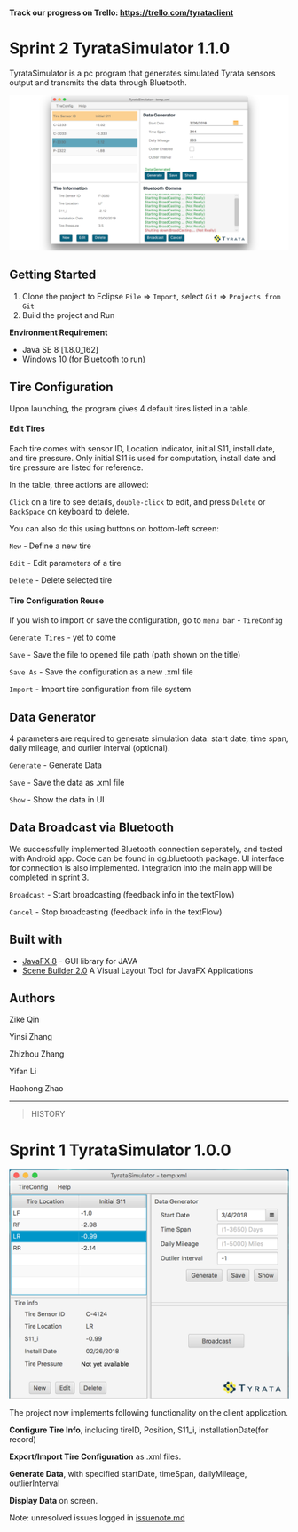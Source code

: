 #### Track our progress on Trello: https://trello.com/tyrataclient

# Sprint 2 TyrataSimulator 1.1.0

TyrataSimulator is a pc program that generates simulated Tyrata sensors output and transmits the data through Bluetooth.

![screen shot](./file/Screen_Shot1.png)

## Getting Started

1. Clone the project to Eclipse 
    `File` => `Import`, select `Git` => `Projects from Git`
2. Build the project and Run 
 

**Environment Requirement**

- Java SE 8 [1.8.0_162]
- Windows 10 (for Bluetooth to run)

## Tire Configuration

Upon launching, the program gives 4 default tires listed in a table. 

#### Edit Tires

Each tire comes with sensor ID, Location indicator, initial S11, install date, and tire pressure. 
Only initial S11 is used for computation, install date and tire pressure are listed for reference.

In the table, three actions are allowed: 

`Click` on a tire to see details, `double-click` to edit, and press `Delete` or `BackSpace` on keyboard to delete.

You can also do this using buttons on bottom-left screen:

`New` - Define a new tire

`Edit` - Edit parameters of a tire

`Delete` - Delete selected tire


#### Tire Configuration Reuse

If you wish to import or save the configuration, go to `menu bar` - `TireConfig` 

`Generate Tires` - yet to come

`Save` - Save the file to opened file path (path shown on the title)

`Save As` - Save the configuration as a new .xml file

`Import` - Import tire configuration from file system

## Data Generator 

4 parameters are required to generate simulation data: start date, time span, daily mileage, and ourlier interval (optional).

`Generate` - Generate Data

`Save` - Save the data as .xml file

`Show` - Show the data in UI

## Data Broadcast via Bluetooth

We successfully implemented Bluetooth connection seperately, and tested with Android app. 
Code can be found in dg.bluetooth package. UI interface for connection is also implemented. 
Integration into the main app will be completed in sprint 3. 

`Broadcast` - Start broadcasting (feedback info in the textFlow)

`Cancel` - Stop broadcasting (feedback info in the textFlow)


## Built with

- [JavaFX 8](http://www.oracle.com/technetwork/java/javase/overview/javafx-overview-2158620.html) - GUI library for JAVA
- [Scene Builder 2.0](http://www.oracle.com/technetwork/java/javase/downloads/javafxscenebuilder-1x-archive-2199384.html) A Visual Layout Tool for JavaFX Applications


## Authors

Zike Qin

Yinsi Zhang

Zhizhou Zhang

Yifan Li

Haohong Zhao


---------------
> HISTORY

# Sprint 1 TyrataSimulator 1.0.0

![screen shot](./file/Screen_Shot0.png)

The project now implements following functionality on the client application. 

**Configure Tire Info**, including tireID, Position, S11_i, installationDate(for record)

**Export/Import Tire Configuration** as .xml files.

**Generate Data**, with specified startDate, timeSpan, dailyMileage, outlierInterval

**Display Data** on screen.

Note: unresolved issues logged in [issuenote.md](./issuenote.md)

